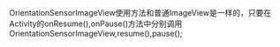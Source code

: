 OrientationSensorImageView使用方法和普通ImageView是一样的，只要在Activity的onResume(),onPause()方法中分别调用OrientationSensorImageView,resume(),pause();
